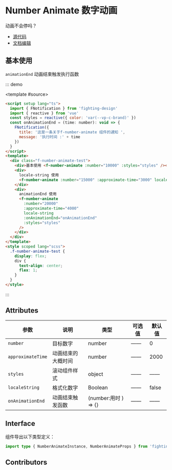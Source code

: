 # Number Animate 数字动画

动画不会停吗？

- [源代码](https://github.com/FightingDesign/fighting-design/tree/master/packages/fighting-design/number-animate)
- [文档编辑](https://github.com/FightingDesign/fighting-design/blob/master/docs/docs/components/number-animate.md)

## 基本使用

`animationEnd` 动画结束触发执行函数

::: demo

<template #source>
<demo1-vue />
</template>

```html
<script setup lang="ts">
  import { FNotification } from 'fighting-design'
  import { reactive } from 'vue'
  const styles = reactive({ color: 'var(--vp-c-brand)' })
  const onAnimationEnd = (time: number): void => {
    FNotification({
      title: '这是一条关于f-number-animate 组件的通知 ',
      message: '执行时间 :' + time
    })
  }
</script>
<template>
  <div class="f-number-animate-test">
    <div>基本使用 <f-number-animate :number="10000" :styles="styles" /></div>
    <div>
      locale-string 使用
      <f-number-animate :number="15000" :approximate-time="3000" locale-string :styles="styles" />
    </div>
    <div>
      animationEnd 使用
      <f-number-animate
        :number="20000"
        :approximate-time="4000"
        locale-string
        :onAnimationEnd="onAnimationEnd"
        :styles="styles"
      />
    </div>
  </div>
</template>
<style scoped lang="scss">
  .f-number-animate-test {
    display: flex;
    div {
      text-align: center;
      flex: 1;
    }
  }
</style>
```

:::

## Attributes

| 参数              | 说明               | 类型                 | 可选值 | 默认值 |
| ----------------- | ------------------ | -------------------- | ------ | ------ |
| `number`          | 目标数字           | number               | ——     | 0      |
| `approximateTime` | 动画结束的大概时间 | number               | ——     | 2000   |
| `styles`          | 滚动组件样式       | object               | ——     | ——     |
| `localeString`    | 格式化数字         | Boolean              | ——     | false  |
| `onAnimationEnd`  | 动画结束触发函数   | (number:用时 ) => {} | ——     | ——     |

## Interface

组件导出以下类型定义：

```ts
import type { NumberAnimateInstance, NumberAnimateProps } from 'fighting-design'
```

## Contributors

<a href="https://github.com/Tyh2001" target="_blank">
  <f-avatar round src="https://avatars.githubusercontent.com/u/73180970?v=4" />
</a>

<a href="https://github.com/HoldingTheGhostAtTheGrave" target="_blank">
  <f-avatar round src="https://avatars.githubusercontent.com/u/76578532?v=4" />
</a>

<script setup lang="ts">
  import demo1Vue from './_demos/number-animate/demo1.vue'
</script>
